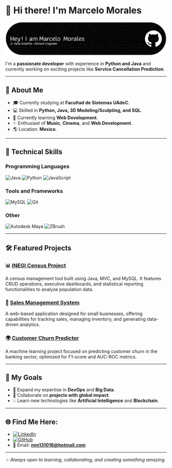 # 👋 Hi there! I'm Marcelo Morales 

![Banner](./Assets/banner.png)

I'm a **passionate developer** with experience in **Python and Java** and currently working on exciting projects like **Service Cancellation Prediction**.

---

## 🚀 About Me  

- 🎓 Currently studying at **Facultad de Sistemas UAdeC**.  
- 💻 Skilled in **Python, Java, 3D Modeling/Sculpting, and SQL**.  
- 🌱 Currently learning **Web Development**.  
- ✨ Enthusiast of **Music**, **Cinema**, and **Web Development**.  
- 🌎 Location: **Mexico**.  

---

## 🌟 Technical Skills  

### Programming Languages  
![Java](https://img.shields.io/badge/-Java-007396?logo=java&logoColor=white&style=flat)
![Python](https://img.shields.io/badge/-Python-3776AB?logo=python&logoColor=white&style=flat)
![JavaScript](https://img.shields.io/badge/-JavaScript-F7DF1E?logo=javascript&logoColor=white&style=flat)

### Tools and Frameworks  

![MySQL](https://img.shields.io/badge/-MySQL-4479A1?logo=mysql&logoColor=white&style=flat)
![Git](https://img.shields.io/badge/-Git-F05032?logo=git&logoColor=white&style=flat)

### Other  
![Autodesk Maya](https://img.shields.io/badge/-Autodesk%20Maya-3498DB?logo=autodesk&logoColor=white&style=flat)
![ZBrush](https://img.shields.io/badge/-ZBrush-FF5733?logo=zbrush&logoColor=white&style=flat)

---

## 🛠️ Featured Projects  

### 📊 [INEGI Census Project](https://github.com/dedguyseis/INEGI)  
A census management tool built using Java, MVC, and MySQL. It features CRUD operations, executive dashboards, and statistical reporting functionalities to analyze population data.

### 🛒 [Sales Management System](https://github.com/your-repo)  
A web-based application designed for small businesses, offering capabilities for tracking sales, managing inventory, and generating data-driven analytics.  

### 🌍 [Customer Churn Predictor](https://github.com/your-repo)  
A machine learning project focused on predicting customer churn in the banking sector, optimized for F1-score and AUC-ROC metrics.  

---

## 🎯 My Goals  

- 🚀 Expand my expertise in **DevOps** and **Big Data**.  
- 🤝 Collaborate on **projects with global impact**.  
- 💡 Learn new technologies like **Artificial Intelligence** and **Blockchain**.  

---

## 🌐 Find Me Here:  

- [![LinkedIn](https://img.shields.io/badge/-LinkedIn-0077B5?logo=linkedin&logoColor=white&style=flat)](https://www.linkedin.com/in/marcelo-bazaldua-morales-049b81122/)  
- [![GitHub](https://img.shields.io/badge/-GitHub-181717?logo=github&logoColor=white&style=flat)](https://github.com/dedguyseis)  
- 📧 Email: **mm131018@hotmail.com**  

---

_✨ Always open to learning, collaborating, and creating something amazing._  
